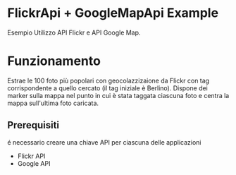 # FlickrApi + GoogleMapApi Example

Esempio Utilizzo API Flickr e API Google Map.

# Funzionamento
Estrae le 100 foto più popolari con geocolazzizaione da Flickr con tag corrispondente a quello cercato (il tag iniziale è Berlino).
Dispone dei marker sulla mappa nel punto in cui è stata taggata ciascuna foto e centra la mappa sull'ultima foto caricata.

## Prerequisiti
é necessario creare una chiave API per ciascuna delle applicazioni
- Flickr API 
- Google API
